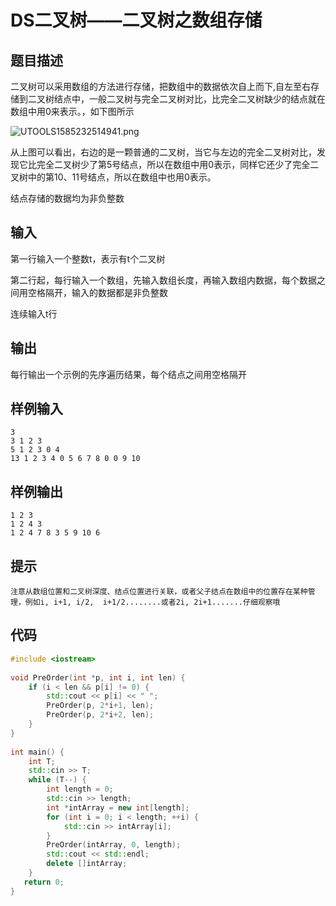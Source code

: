 # DS二叉树——二叉树之数组存储

## 题目描述

二叉树可以采用数组的方法进行存储，把数组中的数据依次自上而下,自左至右存储到二叉树结点中，一般二叉树与完全二叉树对比，比完全二叉树缺少的结点就在数组中用0来表示。，如下图所示

![UTOOLS1585232514941.png](http://yanxuan.nosdn.127.net/0075bed619f906ab03e80078e3592f26.png)

从上图可以看出，右边的是一颗普通的二叉树，当它与左边的完全二叉树对比，发现它比完全二叉树少了第5号结点，所以在数组中用0表示，同样它还少了完全二叉树中的第10、11号结点，所以在数组中也用0表示。

结点存储的数据均为非负整数

## 输入

第一行输入一个整数t，表示有t个二叉树

第二行起，每行输入一个数组，先输入数组长度，再输入数组内数据，每个数据之间用空格隔开，输入的数据都是非负整数

连续输入t行

## 输出

每行输出一个示例的先序遍历结果，每个结点之间用空格隔开

## 样例输入

```text
3
3 1 2 3
5 1 2 3 0 4
13 1 2 3 4 0 5 6 7 8 0 0 9 10
```

## 样例输出

```text
1 2 3 
1 2 4 3 
1 2 4 7 8 3 5 9 10 6 
```

## 提示

```text
注意从数组位置和二叉树深度、结点位置进行关联，或者父子结点在数组中的位置存在某种管理，例如i, i+1, i/2,  i+1/2........或者2i, 2i+1.......仔细观察哦
```

## 代码

```c++
#include <iostream>
 
void PreOrder(int *p, int i, int len) {
    if (i < len && p[i] != 0) {
        std::cout << p[i] << " ";
        PreOrder(p, 2*i+1, len);
        PreOrder(p, 2*i+2, len);
    }
}
 
int main() {
    int T;
    std::cin >> T;
    while (T--) {
        int length = 0;
        std::cin >> length;
        int *intArray = new int[length];
        for (int i = 0; i < length; ++i) {
            std::cin >> intArray[i];
        }
        PreOrder(intArray, 0, length);
        std::cout << std::endl;
        delete []intArray;
    }
   return 0;
}
```
